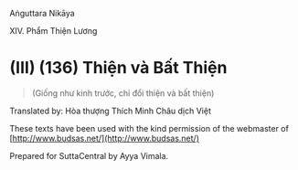  

Aṅguttara Nikāya

XIV. Phẩm Thiện Lương

# (III) (136) Thiện và Bất Thiện

> (Giống như kinh trước, chỉ đổi thiện và bất thiện)

Translated by: Hòa thượng Thích Minh Châu dịch Việt

These texts have been used with the kind permission of the webmaster of [http://www.budsas.net/](http://www.budsas.net/)

Prepared for SuttaCentral by Ayya Vimala.
